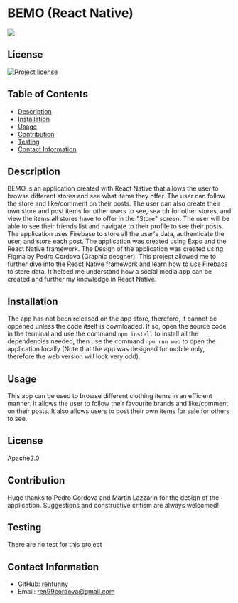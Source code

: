 # BEMO (React Native)

![](./assets/BEMO.gif)

## License

[![Project license](https://img.shields.io/badge/license-Apache2.0-green)](https://opensource.org/licenses/Apache-2.0)

## Table of Contents

- [Description](#description)
- [Installation](#installation)
- [Usage](#usage)
- [Contribution](#contribution)
- [Testing](#testing)
- [Contact Information](#contact-information)

## Description

BEMO is an application created with React Native that allows the user to browse different stores and see what items they offer. The user can follow the store and like/comment on their posts. The user can also create their own store and post items for other users to see, search for other stores, and view the items all stores have to offer in the "Store" screen. The user will be able to see their friends list and navigate to their profile to see their posts. The application uses Firebase to store all the user's data, authenticate the user, and store each post. The application was created using Expo and the React Native framework. The Design of the application was created using Figma by Pedro Cordova (Graphic desgner). This project allowed me to further dive into the React Native framework and learn how to use Firebase to store data. It helped me understand how a social media app can be created and further my knowledge in React Native.

## Installation

The app has not been released on the app store, therefore, it cannot be oppened unless the code itself is downloaded. If so, open the source code in the terminal and use the command `npm install` to install all the dependencies needed, then use the command `npm run web` to open the application locally (Note that the app was designed for mobile only, therefore the web version will look very odd).

## Usage

This app can be used to browse different clothing items in an efficient manner. It allows the user to follow their favourite brands and like/comment on their posts. It also allows users to post their own items for sale for others to see.

## License

Apache2.0

## Contribution

Huge thanks to Pedro Cordova and Martin Lazzarin for the design of the application.
Suggestions and constructive critism are always welcomed!

## Testing

There are no test for this project

## Contact Information

- GitHub: [renfunny](https://github.com/renfunny)
- Email: [ren99cordova@gmail.com](mailto:ren99cordova@gmail.com)
